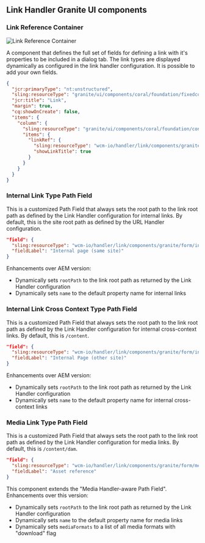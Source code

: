 ## Link Handler Granite UI components


### Link Reference Container

![Link Reference Container](images/linkRefContainer-component.png)

A component that defines the full set of fields for defining a link with it's properties to be included in a dialog tab. The link types are displayed dynamically as configured in the link handler configuration. It is possible to add your own fields.

```json
{
  "jcr:primaryType": "nt:unstructured",
  "sling:resourceType": "granite/ui/components/coral/foundation/fixedcolumns",
  "jcr:title": "Link",
  "margin": true,
  "cq:showOnCreate": false,
  "items": {
    "column": {
      "sling:resourceType": "granite/ui/components/coral/foundation/container",
      "items": {
        "linkRef": {
          "sling:resourceType": "wcm-io/handler/link/components/granite/form/linkRefContainer",
          "showLinkTitle": true
        }
      }
    }
  }
}
```


### Internal Link Type Path Field

This is a customized Path Field that always sets the root path to the link root path as defined by the Link Handler configuration for internal links. By default, this is the site root path as defined by the URL Handler configuration.

```json
"field": {
  "sling:resourceType": "wcm-io/handler/link/components/granite/form/internalLinkPathField",
  "fieldLabel": "Internal page (same site)"
}
```

Enhancements over AEM version:

* Dynamically sets `rootPath` to the link root path as returned by the Link Handler configuration
* Dynamically sets `name` to the default property name for internal links


### Internal Link Cross Context Type Path Field

This is a customized Path Field that always sets the root path to the link root path as defined by the Link Handler configuration for internal cross-context links. By default, this is `/content`.

```json
"field": {
  "sling:resourceType": "wcm-io/handler/link/components/granite/form/internalCrossContextLinkPathField",
  "fieldLabel": "Internal Page (other site)"
}
```

Enhancements over AEM version:

* Dynamically sets `rootPath` to the link root path as returned by the Link Handler configuration
* Dynamically sets `name` to the default property name for internal cross-context links


### Media Link Type Path Field

This is a customized Path Field that always sets the root path to the link root path as defined by the Link Handler configuration for media links. By default, this is `/content/dam`.

```json
"field": {
  "sling:resourceType": "wcm-io/handler/link/components/granite/form/mediaLinkPathField",
  "fieldLabel": "Asset reference"
}
```

This component extends the "Media Handler-aware Path Field". Enhancements over this version:

* Dynamically sets `rootPath` to the link root path as returned by the Link Handler configuration
* Dynamically sets `name` to the default property name for media links
* Dynamically sets `mediaFormats` to a list of all media formats with "download" flag

